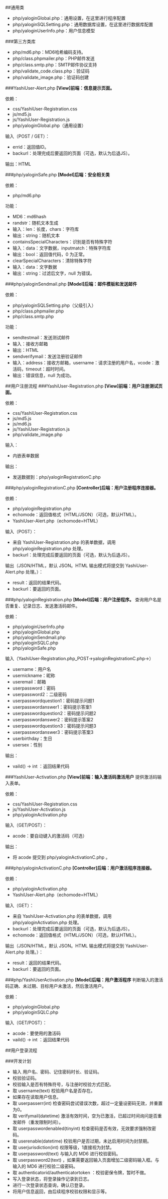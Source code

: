 ##通用类

- php/yaloginGlobal.php：通用设置，在这里进行程序配置
- php/yaloginSQLSetting.php：通用数据库设置，在这里进行数据库配置
- php/yaloginUserInfo.php：用户信息模型

###第三方类库
- php/md6.php：MD6哈希编码支持。
- php/class.phpmailer.php：PHP邮件发送
- php/class.smtp.php：SMTP邮件协议支持
- php/validate_code.class.php：验证码
- php/validate_image.php：验证码创建

###YashiUser-Alert.php
**[View]前端：信息提示页面。**

依赖：

- css/YashiUser-Registration.css
- js/md5.js
- js/YashiUser-Registration.js
- php/yaloginGlobal.php（通用设置）

输入（POST / GET）：

- errid：返回值ID。
- backurl：处理完成后要返回的页面（可选，默认为后退JS）。

输出：HTML

###php/yaloginSafe.php
**[Model]后端：安全相关类**

依赖：

- php/md6.php

功能：

- MD6：md6hash
- randstr：随机文本生成
- 输入：len：长度，chars：字符库
- 输出：string：随机文本
- containsSpecialCharacters：识别是否有特殊字符
- 输入：data：文字数据，inputmatch：特殊字符库
- 输出：bool：返回值代码，0 为正常。
- clearSpecialCharacters：清除特殊字符
- 输入：data：文字数据
- 输出：string：过滤后文字，null 为错误。

###php/yaloginSendmail.php
**[Model]后端：邮件模板和发送邮件**

依赖：

- php/yaloginSQLSetting.php（父级引入）
- php/class.phpmailer.php
- php/class.smtp.php

功能：

- sendtestmail：发送测试邮件
- 输入：接收方邮箱
- 输出：HTML
- sendverifymail：发送注册验证邮件
- 输入：address：接收方邮箱，username：请求注册的用户名，vcode：激活码，timeout：超时时间。
- 输出：错误信息，null 为成功。


##用户注册流程
###YashiUser-Registration.php
**[View]前端：用户注册测试页面。**

依赖：

- css/YashiUser-Registration.css
- js/md5.js
- js/md6.js
- js/YashiUser-Registration.js
- php/validate_image.php

输入：

- 内嵌表单数据

输出：

- 发送数据到：php/yaloginRegistrationC.php

###php/yaloginRegistrationC.php
**[Controller]后端：用户注册程序连接器。**

依赖：

- php/yaloginRegistration.php
- echomode：返回值格式（HTML/JSON）（可选，默认HTML）。
- YashiUser-Alert.php（echomode=HTML）

输入（POST）：

- 来自 YashiUser-Registration.php 的表单数据，调用 php/yaloginRegistration.php 处理。
- backurl：处理完成后要返回的页面（可选，默认为后退JS）。

输出（JSON/HTML，默认 JSON。HTML 输出模式将提交到 YashiUser-Alert.php 处理。）：

- result：返回的结果代码。
- backurl：要返回的页面。

###php/yaloginRegistration.php
**[Model]后端：用户注册程序。**
查询用户名是否重复、记录日志、发送激活码邮件。

依赖：

- php/yaloginUserInfo.php
- php/yaloginGlobal.php
- php/yaloginSendmail.php
- php/yaloginSQLC.php
- php/yaloginSafe.php

输入（YashiUser-Registration.php_POST->yaloginRegistrationC.php->）

- username：用户名
- usernickname：昵称
- useremail：邮箱
- userpassword：密码
- userpassword2：二级密码
- userpasswordquestion1：密码提示问题1
- userpasswordanswer1：密码提示答案1
- userpasswordquestion2：密码提示问题2
- userpasswordanswer2：密码提示答案2
- userpasswordquestion3：密码提示问题3
- userpasswordanswer3：密码提示答案3
- userbirthday：生日
- usersex：性别

输出：

- vaild() -> int ：返回结果代码

###YashiUser-Activation.php
**[View]前端：输入激活码激活用户**
提供激活码输入表单。

依赖：

- css/YashiUser-Registration.css
- js/YashiUser-Activation.js
- php/yaloginActivation.php

输入（GET/POST）：

- acode：要自动键入的激活码（可选）

输出：

- 将 acode 提交到 php/yaloginActivationC.php 。

###php/yaloginActivationC.php
**[Controller]后端：用户激活程序连接器。**

依赖：

- php/yaloginActivation.php
- YashiUser-Alert.php（echomode=HTML）

输入（GET）：

- 来自 YashiUser-Activation.php 的表单数据，调用 php/yaloginActivation.php 处理。
- backurl：处理完成后要返回的页面（可选，默认为后退JS）。
- echomode：返回值格式（HTML/JSON）（可选，默认HTML）。

输出（JSON/HTML，默认 JSON。HTML 输出模式将提交到 YashiUser-Alert.php 处理。）：

- result：返回的结果代码。
- backurl：要返回的页面。

###php/YashiUserActivation.php
**[Model]后端：用户激活程序**
判断输入的激活码正确、未过期、目标用户未激活，然后激活用户。

依赖：

- php/yaloginGlobal.php
- php/yaloginSQLC.php

输入（GET/POST）：

- acode：要使用的激活码
- vaild() -> int ：返回结果代码

##用户登录流程

###开发计划

- 输入 用户名、密码、记住密码时长、验证码。
- 校验验证码。
- 校验输入是否有特殊符号，与注册时校验方式匹配。
- 取 username(text) 校验用户名是否存在。
- 如果存在读取用户信息。
- 取 userpasserr(int) 检查密码尝试错误次数，超过一定量设密码无效，并重置为0。
- 取 verifymail(datetime) 激活有效时间，空为已激活，已超过时间询问是否重发邮件（重发限制时间）。
- 取 userpasswordenabled(tinyint) 检查密码是否有效，无效要求强制改密码。
- 取 userenable(datetime) 校验用户是否过期，未达启用时间为封禁期。
- 取 userjurisdiction(int) 权限等级，1直接视为封禁。
- 取 userpassword(text) 与输入的 MD6 进行校验密码。
- 取 userpassword2(text) ，如果需要返回输入页面增加二级密码输入框。与输入的 MD6 进行校验二级密码。
- 取 authenticatorid/authenticatortoken ：校验密保令牌，暂时不做。
- 写入登录状态，将登录操作记录到日志。
- 进行一次登录状态查询，确认已登录。
- 将用户信息返回，由后续程序校验权限和显示等。
